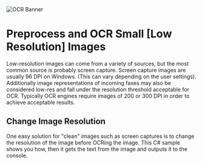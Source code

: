 ![OCR Banner][1]

# Preprocess and OCR Small [Low Resolution] Images

Low-resolution images can come from a variety of sources, but the most common source is probably screen capture.  Screen capture images are usually 96 DPI on Windows. (This can vary depending on the user settings).  Additionally image representations of incoming faxes may also be considered low-res and fall under the resolution threshold acceptable for OCR.  Typically OCR engines require images of 200 or 300 DPI in order to achieve acceptable results.

## Change Image Resolution

One easy solution for "clean" images such as screen captures is to change the resolution of the image before OCRing the image.  This C# sample shows you how, then it gets the text from the image and outputs it to the console.

[1]: https://www.leadtools.com/images/new-site-images/banners/ocr.jpg

